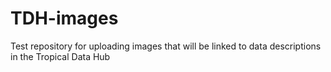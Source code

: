 # TDH-images
Test repository for uploading images that will be linked to data descriptions in the Tropical Data Hub

